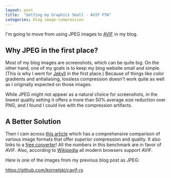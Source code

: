 ```yaml
---
layout: post
title:  "Getting my Graphics Small - AVIF FTW"
categories: blog image-compression
---
```


I'm going to move from using JPEG images to [AVIF](https://en.wikipedia.org/wiki/AVIF) in my blog.

## Why JPEG in the first place?

Most of my blog images are screenshots, which can be quite big. On the other hand, one of my goals is to keep my blog website small and simple. (This is why I went for [Jekyll](http://jekyllrb.com/) in the first place.) Because of things like color gradients and antialiasing, lossless compression doesn't work quite as well as I originally expected on those images.

While JPEG might not appear as a natural choice for screenshots, in the lowest quality setting it offers a more than 50% average size reduction over PNG, and I found I could live with the compression artifacts.

## A Better Solution

Then I cam across [this article](https://www.simplethread.com/why-your-website-should-not-use-dithered-images/) which has a comprehensive comparison of various image formats that offer superior compression and quality. It also links to a [free converter](https://squoosh.app/)! All the numbers in this benchmark are in favor of AVIF. Also, according to [Wikipedia](https://en.wikipedia.org/wiki/AVIF) all modern browsers support AVIF.

Here is one of the images from my previous blog post as JPEG:




https://github.com/kornelski/cavif-rs
